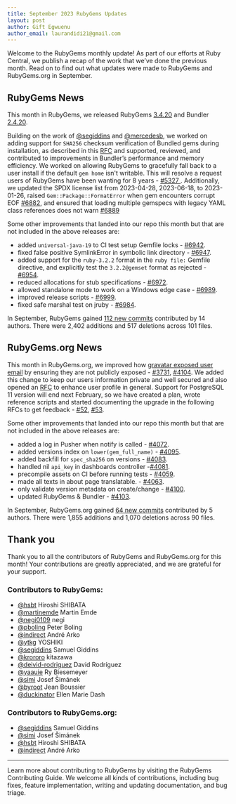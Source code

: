 ```yaml
---
title: September 2023 RubyGems Updates
layout: post
author: Gift Egwuenu
author_email: laurandidi21@gmail.com
---
```


Welcome to the RubyGems monthly update! As part of our efforts at Ruby Central, we publish a recap of the work that we’ve done the previous month. Read on to find out what updates were made to RubyGems and RubyGems.org in September.

## RubyGems News
This month in RubyGems, we released RubyGems [3.4.20](https://github.com/rubygems/rubygems/blob/master/CHANGELOG.md#3420--2023-09-27) and Bundler [2.4.20](https://github.com/rubygems/rubygems/blob/master/bundler/CHANGELOG.md#2420-september-27-2023).

Building on the work of [@segiddins](https://github.com/segiddins) and [@mercedesb](https://github.com/mercedesb), we worked on adding support for `SHA256` checksum verification of Bundled gems during installation, as described in this [RFC](https://github.com/rubygems/rfcs/pull/50) and supported, reviewed, and contributed to improvements in Bundler’s performance and memory efficiency. We worked on allowing RubyGems to gracefully fall back to a user install if the default `gem home` isn't writable. This will resolve a request users of RubyGems have been wanting for 8 years - [#5327 ](https://github.com/rubygems/rubygems/pull/5327). Additionally, we updated the SPDX license list from 2023-04-28,  2023-06-18, to 2023-01-26, raised `Gem::Package::FormatError` when gem encounters corrupt EOF [#6882](https://github.com/rubygems/rubygems/pull/6882), and ensured that loading multiple gemspecs with legacy YAML class references does not warn [#6889](https://github.com/rubygems/rubygems/pull/6889)

Some other improvements that landed into our repo this month but that are not included in the above releases are:

- added `universal-java-19` to CI test setup Gemfile locks - [#6942](https://github.com/rubygems/rubygems/pull/6942).
- fixed false positive SymlinkError in symbolic link directory - [#6947](https://github.com/rubygems/rubygems/pull/6947).
- added support for the `ruby-3.2.2` format in the `ruby file:` Gemfile directive, and explicitly test the `3.2.2@gemset` format as rejected - [#6954](https://github.com/rubygems/rubygems/pull/6954).
- reduced allocations for stub specifications - [#6972](https://github.com/rubygems/rubygems/pull/6972).
- allowed standalone mode to work on a Windows edge case - [#6989](https://github.com/rubygems/rubygems/pull/6989).
- improved release scripts - [#6999](https://github.com/rubygems/rubygems/pull/6999).
- fixed safe marshal test on jruby - [#6984](https://github.com/rubygems/rubygems/pull/6984).

In September, RubyGems gained [112 new commits](https://github.com/rubygems/rubygems/compare/master@%7B2023-09-01%7D...master@%7B2023-09-30%7D) contributed by 14 authors. There were 2,402 additions and 517 deletions across 101 files.

## RubyGems.org News

This month in RubyGems.org, we improved how [gravatar exposed user email](https://github.com/rubygems/rubygems.org/issues/3278) by ensuring they are not publicly exposed - [#3731](https://github.com/rubygems/rubygems.org/pull/3731), [#4104](https://github.com/rubygems/rubygems.org/pull/4104). We added this change to keep our users information private and well secured and also opened an [RFC](https://github.com/rubygems/rfcs/pull/51) to enhance user profile in general. Support for PostgreSQL 11 version will end next February, so we have created a plan, wrote reference scripts and started documenting the upgrade in the following RFCs to get feedback - [#52](https://github.com/rubygems/rfcs/pull/52 ), [#53](https://github.com/rubygems/rfcs/pull/53).

Some other improvements that landed into our repo this month but that are not included in the above releases are:

- added a log in Pusher when notify is called - [#4072](https://github.com/rubygems/rubygems.org/pull/4072).
- added versions index on `lower(gem_full_name)` - [#4095](https://github.com/rubygems/rubygems.org/pull/4095).
- added backfill for `spec_sha256` on versions - [#4083](https://github.com/rubygems/rubygems.org/pull/4083).
- handled nil `api_key` in dashboards controller -[#4081](https://github.com/rubygems/rubygems.org/pull/4081).
- precompile assets on CI before running tests - [#4059](https://github.com/rubygems/rubygems.org/pull/4059).
- made all texts in about page translatable. - [#4063](https://github.com/rubygems/rubygems.org/pull/4063).
- only validate version metadata on create/change - [#4100](https://github.com/rubygems/rubygems.org/pull/4100).
- updated RubyGems & Bundler - [#4103](https://github.com/rubygems/rubygems.org/pull/4103).

In September, RubyGems.org gained [64 new commits](https://github.com/rubygems/rubygems.org/compare/master@%7B2023-09-01%7D...master@%7B2023-09-30%7D) contributed by 5 authors. There were 1,855 additions and 1,070 deletions across 90 files.

## Thank you

Thank you to all the contributors of RubyGems and RubyGems.org for this month! Your contributions are greatly appreciated, and we are grateful for your support.

### Contributors to RubyGems:

- [@hsbt](https://github.com/hsbt) Hiroshi SHIBATA
- [@martinemde](https://github.com/martinemde) Martin Emde
- [@negi0109](https://github.com/negi0109) negi
- [@pboling](https://github.com/pboling) Peter Boling
- [@indirect](https://github.com/indirect) André Arko
- [@ytkg](https://github.com/ytkg) YOSHIKI
- [@segiddins](https://github.com/segiddins) Samuel Giddins
- [@krororo](https://github.com/krororo) kitazawa
- [@deivid-rodriguez](https://github.com/deivid-rodriguez) David Rodríguez
- [@yaauie](https://github.com/yaauie) Ry Biesemeyer
- [@simi](https://github.com/simi) Josef Šimánek
- [@byroot](https://github.com/byroot) Jean Boussier
- [@duckinator](https://github.com/duckinator) Ellen Marie Dash

### Contributors to RubyGems.org:

- [@segiddins](https://github.com/segiddins) Samuel Giddins
- [@simi](https://github.com/simi) Josef Šimánek
- [@hsbt](https://github.com/hsbt) Hiroshi SHIBATA
- [@indirect](https://github.com/indirect) André Arko

---
Learn more about contributing to RubyGems by visiting the RubyGems Contributing Guide. We welcome all kinds of contributions, including bug fixes, feature implementation, writing and updating documentation, and bug triage.